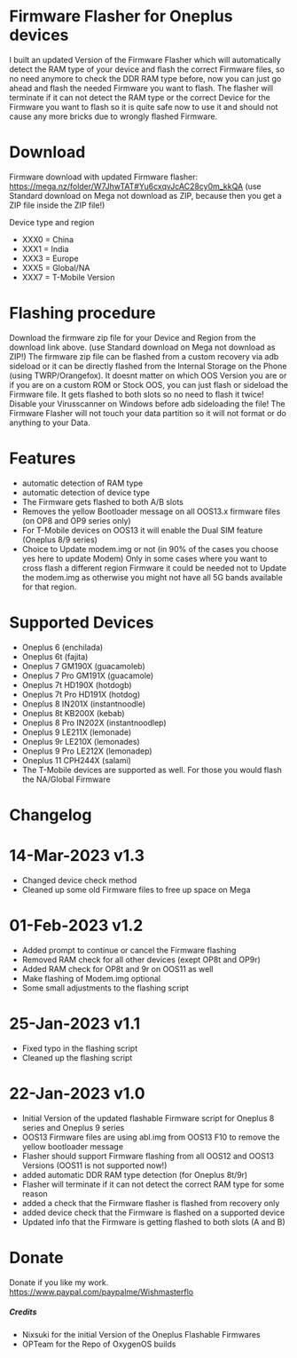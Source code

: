 # Firmware Flasher for Oneplus devices

I built an updated Version of the Firmware Flasher which will automatically detect the RAM type of your device and flash the correct
Firmware files, so no need anymore to check the DDR RAM type before, now you can just go ahead and flash the needed Firmware you want to flash.
The flasher will terminate if it can not detect the RAM type or the correct Device for the Firmware you want to flash so it is quite safe now to use it and should not cause any more bricks due to wrongly flashed Firmware.

# Download
Firmware download with updated Firmware flasher: https://mega.nz/folder/W7JhwTAT#Yu6cxqvJcAC28cy0m_kkQA
(use Standard download on Mega not download as ZIP, because then you get a ZIP file inside the ZIP file!)

Device type and region
- XXX0 = China
- XXX1 = India
- XXX3 = Europe
- XXX5 = Global/NA
- XXX7 = T-Mobile Version

# Flashing procedure
Download the firmware zip file for your Device and Region from the download link above. (use Standard download on Mega not download as ZIP!)
The firmware zip file can be flashed from a custom recovery via adb sideload or it can be directly flashed from the Internal Storage on the Phone (using TWRP/Orangefox).
It doesnt matter on which OOS Version you are or if you are on a custom ROM or Stock OOS, you can just flash or sideload the Firmware file.
It gets flashed to both slots so no need to flash it twice!
Disable your Virusscanner on Windows before adb sideloading the file!
The Firmware Flasher will not touch your data partition so it will not format or do anything to your Data.

# Features
 - automatic detection of RAM type
 - automatic detection of device type
 - The Firmware gets flashed to both A/B slots
 - Removes the yellow Bootloader message on all OOS13.x firmware files (on OP8 and OP9 series only)
 - For T-Mobile devices on OOS13 it will enable the Dual SIM feature (Oneplus 8/9 series)
 - Choice to Update modem.img or not (in 90% of the cases you choose yes here to update Modem)
   Only in some cases where you want to cross flash a different region Firmware it could be needed
   not to Update the modem.img as otherwise you might not have all 5G bands available for that region.
  
# Supported Devices
 - Oneplus 6 (enchilada)
 - Oneplus 6t (fajita)
 - Oneplus 7 GM190X (guacamoleb)
 - Oneplus 7 Pro GM191X (guacamole)
 - Oneplus 7t HD190X (hotdogb)
 - Oneplus 7t Pro HD191X (hotdog)
 - Oneplus 8 IN201X (instantnoodle)
 - Oneplus 8t KB200X (kebab)
 - Oneplus 8 Pro IN202X (instantnoodlep)
 - Oneplus 9 LE211X (lemonade)
 - Oneplus 9r LE210X (lemonades)
 - Oneplus 9 Pro LE212X (lemonadep)
 - Oneplus 11 CPH244X (salami)
 - The T-Mobile devices are supported as well. For those you would flash the NA/Global Firmware
 
# Changelog
# 14-Mar-2023 v1.3
 - Changed device check method
 - Cleaned up some old Firmware files to free up space on Mega

# 01-Feb-2023 v1.2
 - Added prompt to continue or cancel the Firmware flashing
 - Removed RAM check for all other devices (exept OP8t and OP9r) 
 - Added RAM check for OP8t and 9r on OOS11 as well
 - Make flashing of Modem.img optional
 - Some small adjustments to the flashing script

# 25-Jan-2023 v1.1
 - Fixed typo in the flashing script
 - Cleaned up the flashing script

# 22-Jan-2023 v1.0
 - Initial Version of the updated flashable Firmware script for Oneplus 8 series and Oneplus 9 series
 - OOS13 Firmware files are using abl.img from OOS13 F10 to remove the yellow bootloader message
 - Flasher should support Firmware flashing from all OOS12 and OOS13 Versions (OOS11 is not supported now!)
 - added automatic DDR RAM type detection (for Oneplus 8t/9r)
 - Flasher will terminate if it can not detect the correct RAM type for some reason
 - added a check that the Firmware flasher is flashed from recovery only
 - added device check that the Firmware is flashed on a supported device
 - Updated info that the Firmware is getting flashed to both slots (A and B)

# Donate
Donate if you like my work. 
https://www.paypal.com/paypalme/Wishmasterflo

##### Credits
- Nixsuki for the initial Version of the Oneplus Flashable Firmwares
- OPTeam for the Repo of OxygenOS builds
